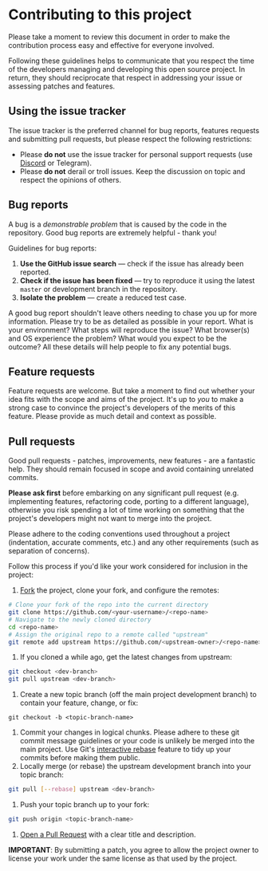 # Contributing to this project

Please take a moment to review this document in order to make the contribution process easy and effective for everyone involved.

Following these guidelines helps to communicate that you respect the time of the developers managing and developing this open source project. In return, they should reciprocate that respect in addressing your issue or assessing patches and features.

## Using the issue tracker

The issue tracker is the preferred channel for bug reports, features requests and submitting pull requests, but please respect the following restrictions:

- Please **do not** use the issue tracker for personal support requests (use [Discord](https://discord.gg/YDdmtwh) or Telegram).
- Please **do not** derail or troll issues. Keep the discussion on topic and respect the opinions of others.



## Bug reports

A bug is a *demonstrable problem* that is caused by the code in the repository. Good bug reports are extremely helpful - thank you!

Guidelines for bug reports:

1. **Use the GitHub issue search** — check if the issue has already been reported.
2. **Check if the issue has been fixed** — try to reproduce it using the latest `master` or development branch in the repository.
3. **Isolate the problem** — create a reduced test case.

A good bug report shouldn't leave others needing to chase you up for more information. Please try to be as detailed as possible in your report. What is your environment? What steps will reproduce the issue? What browser(s) and OS experience the problem? What would you expect to be the outcome? All these details will help people to fix any potential bugs.



## Feature requests

Feature requests are welcome. But take a moment to find out whether your idea fits with the scope and aims of the project. It's up to *you* to make a strong case to convince the project's developers of the merits of this feature. Please provide as much detail and context as possible.



## Pull requests

Good pull requests - patches, improvements, new features - are a fantastic help. They should remain focused in scope and avoid containing unrelated commits.

**Please ask first** before embarking on any significant pull request (e.g. implementing features, refactoring code, porting to a different language), otherwise you risk spending a lot of time working on something that the project's developers might not want to merge into the project.

Please adhere to the coding conventions used throughout a project (indentation, accurate comments, etc.) and any other requirements (such as separation of concerns).

Follow this process if you'd like your work considered for inclusion in the project:

1. [Fork](https://help.github.com/fork-a-repo/) the project, clone your fork, and configure the remotes:

```sh
# Clone your fork of the repo into the current directory
git clone https://github.com/<your-username>/<repo-name>
# Navigate to the newly cloned directory
cd <repo-name>
# Assign the original repo to a remote called "upstream"
git remote add upstream https://github.com/<upstream-owner>/<repo-name>
```

1. If you cloned a while ago, get the latest changes from upstream:

```sh
git checkout <dev-branch>
git pull upstream <dev-branch>
```

1. Create a new topic branch (off the main project development branch) to contain your feature, change, or fix:

```
git checkout -b <topic-branch-name>
```

1. Commit your changes in logical chunks. Please adhere to these git commit message guidelines or your code is unlikely be merged into the main project. Use Git's [interactive rebase](https://help.github.com/articles/interactive-rebase) feature to tidy up your commits before making them public.
2. Locally merge (or rebase) the upstream development branch into your topic branch:

```sh
git pull [--rebase] upstream <dev-branch>
```

1. Push your topic branch up to your fork:

```sh
git push origin <topic-branch-name>
```

1. [Open a Pull Request](https://help.github.com/articles/using-pull-requests/) with a clear title and description.

**IMPORTANT**: By submitting a patch, you agree to allow the project owner to license your work under the same license as that used by the project.